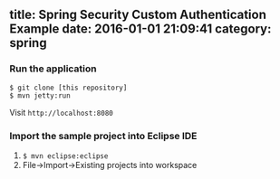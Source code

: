 
title: Spring Security Custom Authentication Example
date: 2016-01-01 21:09:41
category: spring
---


###  Run the application
```shell
$ git clone [this repository]
$ mvn jetty:run
```
Visit `http://localhost:8080`

###  Import the sample project into Eclipse IDE
1. ```$ mvn eclipse:eclipse```
2. File->Import->Existing projects into workspace
